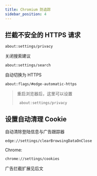 ```yaml
---
title: Chromium 防追踪
sidebar_position: 4
---
```


## 拦截不安全的 HTTPS 请求

    about:settings/privacy

关闭搜索建议

    about:settings/search

自动切换为 HTTPS

    about:flags/#edge-automatic-https

> 重启浏览器后，这里可以设置
>
>      about:settings/privacy

## 设置自动清理 Cookie

自动清除登陆信息与广告跟踪器

    edge://settings/clearBrowsingDataOnClose

Chrome:

    chrome://settings/cookies

广告拦截扩展见后文
